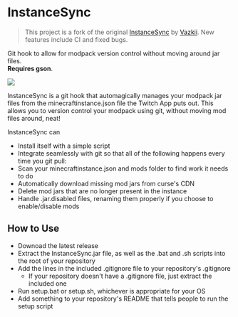 # InstanceSync
> This project is a fork of the original [InstanceSync](https://github.com/Vazkii/InstanceSync) by [Vazkii](https://github.com/Vazkii). New features include CI and fixed bugs.

Git hook to allow for modpack version control without moving around jar files.  
**Requires gson**.

![](https://i.imgur.com/t4PXzQ7.png)

InstanceSync is a git hook that automagically manages your modpack jar files from the minecraftinstance.json file the Twitch App puts out. This allows you to version control your modpack using git, without moving mod files around, neat!

InstanceSync can
* Install itself with a simple script
* Integrate seamlessly with git so that all of the following happens every time you git pull:
* Scan your minecraftinstance.json and mods folder to find work it needs to do
* Automatically download missing mod jars from curse's CDN
* Delete mod jars that are no longer present in the instance
* Handle .jar.disabled files, renaming them properly if you choose to enable/disable mods

## How to Use

* Downoad the latest release
* Extract the InstanceSync.jar file, as well as the .bat and .sh scripts into the root of your repository
* Add the lines in the included .gitignore file to your repository's .gitignore
  * If your repository doesn't have a .gitignore file, just extract the included one
* Run  setup.bat or setup.sh, whichever is appropriate for your OS
* Add something to your repository's README that tells people to run the setup script
